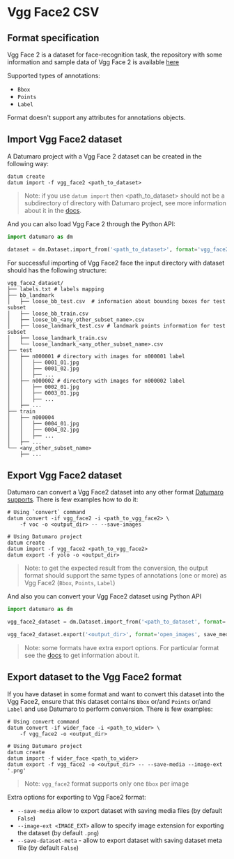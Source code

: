 # Vgg Face2 CSV

## Format specification

Vgg Face 2 is a dataset for face-recognition task,
the repository with some information and sample data of Vgg Face 2 is available
[here](https://github.com/ox-vgg/vgg_face2)

Supported types of annotations:
- `Bbox`
- `Points`
- `Label`

Format doesn't support any attributes for annotations objects.

## Import Vgg Face2 dataset

A Datumaro project with a Vgg Face 2 dataset can be created
in the following way:

```
datum create
datum import -f vgg_face2 <path_to_dataset>
```

> Note: if you use `datum import` then <path_to_dataset> should not be a
> subdirectory of directory with Datumaro project, see more information about
> it in the [docs](../../command-reference/context/sources.md#add-dataset).

And you can also load Vgg Face 2 through the Python API:

```python
import datumaro as dm

dataset = dm.Dataset.import_from('<path_to_dataset>', format='vgg_face2')
```

For successful importing of Vgg Face2 face the input directory with dataset
should has the following structure:

```
vgg_face2_dataset/
├── labels.txt # labels mapping
├── bb_landmark
│   ├── loose_bb_test.csv  # information about bounding boxes for test subset
│   ├── loose_bb_train.csv
│   ├── loose_bb_<any_other_subset_name>.csv
│   ├── loose_landmark_test.csv # landmark points information for test subset
│   ├── loose_landmark_train.csv
│   └── loose_landmark_<any_other_subset_name>.csv
├── test
│   ├── n000001 # directory with images for n000001 label
│   │   ├── 0001_01.jpg
│   │   ├── 0001_02.jpg
│   │   ├── ...
│   ├── n000002 # directory with images for n000002 label
│   │   ├── 0002_01.jpg
│   │   ├── 0003_01.jpg
│   │   ├── ...
│   ├── ...
├── train
│   ├── n000004
│   │   ├── 0004_01.jpg
│   │   ├── 0004_02.jpg
│   │   ├── ...
│   ├── ...
└── <any_other_subset_name>
    ├── ...
```

## Export Vgg Face2 dataset

Datumaro can convert a Vgg Face2 dataset into any other format
[Datumaro supports](/docs/data-formats/supported_formats/).
There is few examples how to do it:

```
# Using `convert` command
datum convert -if vgg_face2 -i <path_to_vgg_face2> \
    -f voc -o <output_dir> -- --save-images

# Using Datumaro project
datum create
datum import -f vgg_face2 <path_to_vgg_face2>
datum export -f yolo -o <output_dir>
```

> Note: to get the expected result from the conversion, the output format
> should support the same types of annotations (one or more) as Vgg Face2
> (`Bbox`, `Points`, `Label`)

And also you can convert your Vgg Face2 dataset using Python API

```python
import datumaro as dm

vgg_face2_dataset = dm.Dataset.import_from('<path_to_dataset', format='vgg_face2')

vgg_face2_dataset.export('<output_dir>', format='open_images', save_media=True)
```

> Note: some formats have extra export options. For particular format see the
> [docs](/docs/data-formats/supported_formats) to get information about it.

## Export dataset to the Vgg Face2 format

If you have dataset in some format and want to convert this dataset
into the Vgg Face2, ensure that this dataset contains `Bbox` or/and `Points`
or/and `Label` and use Datumaro to perform conversion.
There is few examples:

```
# Using convert command
datum convert -if wider_face -i <path_to_wider> \
    -f vgg_face2 -o <output_dir>

# Using Datumaro project
datum create
datum import -f wider_face <path_to_wider>
datum export -f vgg_face2 -o <output_dir> -- --save-media --image-ext '.png'
```

> Note: `vgg_face2` format supports only one `Bbox` per image

Extra options for exporting to Vgg Face2 format:

- `--save-media` allow to export dataset with saving media files
  (by default `False`)
- `--image-ext <IMAGE_EXT>` allow to specify image extension
  for exporting the dataset (by default `.png`)
- `--save-dataset-meta` - allow to export dataset with saving dataset meta
  file (by default `False`)
